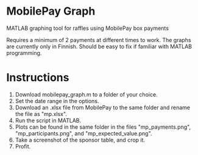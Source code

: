 # MobilePay Graph
MATLAB graphing tool for raffles using MobilePay box payments

Requires a minimum of 2 payments at different times to work.
The graphs are currently only in Finnish. Should be easy to fix if familiar with MATLAB programming.


# Instructions
1. Download mobilepay_graph.m to a folder of your choice.
2. Set the date range in the options.
3. Download an .xlsx file from MobilePay to the same folder and rename the file as "mp.xlsx".
4. Run the script in MATLAB.
5. Plots can be found in the same folder in the files "mp_payments.png", "mp_participants.png", and "mp_expected_value.png".
6. Take a screenshot of the sponsor table, and crop it.
7. Profit.
